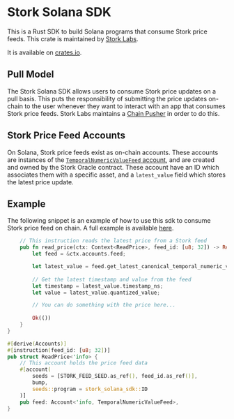 # Stork Solana SDK

This is a Rust SDK to build Solana programs that consume Stork price feeds. This crate is maintained by [Stork Labs](https://stork.network).

It is available on [crates.io](https://crates.io/crates/stork-solana-sdk).

## Pull Model

The Stork Solana SDK allows users to consume Stork price updates on a pull basis. This puts the responsibility of submitting the price updates on-chain to the user whenever they want to interact with an app that consumes Stork price feeds. Stork Labs maintains a [Chain Pusher](https://github.com/stork-oracle/stork-external/blob/main/apps/chain_pusher/README.md) in order to do this.

## Stork Price Feed Accounts

On Solana, Stork price feeds exist as on-chain accounts. These accounts are instances of the [`TemporalNumericValueFeed` account](./src/temporal_numeric_value.rs), and are created and owned by the Stork Oracle contract. These account have an ID which associates them with a specific asset, and a `latest_value` field which stores the latest price update.

## Example

The following snippet is an example of how to use this sdk to consume Stork price feed on chain. A full example is available [here](https://github.com/Stork-Oracle/stork-external/tree/main/chains/solana/examples).

```rust 
    // This instruction reads the latest price from a Stork feed
    pub fn read_price(ctx: Context<ReadPrice>, feed_id: [u8; 32]) -> Result<()> {
        let feed = &ctx.accounts.feed;

        let latest_value = feed.get_latest_canonical_temporal_numeric_value_unchecked(&feed_id)?;
        
        // Get the latest timestamp and value from the feed
        let timestamp = latest_value.timestamp_ns;
        let value = latest_value.quantized_value;

        // You can do something with the price here...
        
        Ok(())
    }
}

#[derive(Accounts)]
#[instruction(feed_id: [u8; 32])]
pub struct ReadPrice<'info> {
    // This account holds the price feed data
    #[account(
        seeds = [STORK_FEED_SEED.as_ref(), feed_id.as_ref()],
        bump,
        seeds::program = stork_solana_sdk::ID
    )]
    pub feed: Account<'info, TemporalNumericValueFeed>,
}
```
